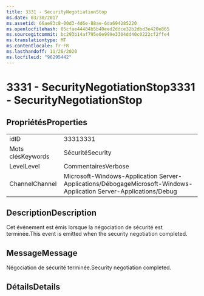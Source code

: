 ```yaml
---
title: 3331 - SecurityNegotiationStop
ms.date: 03/30/2017
ms.assetid: 66ae93c8-00d3-4d6e-88ae-6da694285220
ms.openlocfilehash: 05cfae44484b5b40eed2ddce32b2dbd3e420e865
ms.sourcegitcommit: bc293b14af795e0e999e3304dd40c0222cf2ffe4
ms.translationtype: MT
ms.contentlocale: fr-FR
ms.lasthandoff: 11/26/2020
ms.locfileid: "96295442"
---
```

# <a name="3331---securitynegotiationstop"></a><span data-ttu-id="ea271-102">3331 - SecurityNegotiationStop</span><span class="sxs-lookup"><span data-stu-id="ea271-102">3331 - SecurityNegotiationStop</span></span>

## <a name="properties"></a><span data-ttu-id="ea271-103">Propriétés</span><span class="sxs-lookup"><span data-stu-id="ea271-103">Properties</span></span>  
  
|||  
|-|-|  
|<span data-ttu-id="ea271-104">id</span><span class="sxs-lookup"><span data-stu-id="ea271-104">ID</span></span>|<span data-ttu-id="ea271-105">3331</span><span class="sxs-lookup"><span data-stu-id="ea271-105">3331</span></span>|  
|<span data-ttu-id="ea271-106">Mots clés</span><span class="sxs-lookup"><span data-stu-id="ea271-106">Keywords</span></span>|<span data-ttu-id="ea271-107">Sécurité</span><span class="sxs-lookup"><span data-stu-id="ea271-107">Security</span></span>|  
|<span data-ttu-id="ea271-108">Level</span><span class="sxs-lookup"><span data-stu-id="ea271-108">Level</span></span>|<span data-ttu-id="ea271-109">Commentaires</span><span class="sxs-lookup"><span data-stu-id="ea271-109">Verbose</span></span>|  
|<span data-ttu-id="ea271-110">Channel</span><span class="sxs-lookup"><span data-stu-id="ea271-110">Channel</span></span>|<span data-ttu-id="ea271-111">Microsoft-Windows-Application Server-Applications/Débogage</span><span class="sxs-lookup"><span data-stu-id="ea271-111">Microsoft-Windows-Application Server-Applications/Debug</span></span>|  
  
## <a name="description"></a><span data-ttu-id="ea271-112">Description</span><span class="sxs-lookup"><span data-stu-id="ea271-112">Description</span></span>  

 <span data-ttu-id="ea271-113">Cet événement est émis lorsque la négociation de sécurité est terminée.</span><span class="sxs-lookup"><span data-stu-id="ea271-113">This event is emitted when the security negotiation completed.</span></span>  
  
## <a name="message"></a><span data-ttu-id="ea271-114">Message</span><span class="sxs-lookup"><span data-stu-id="ea271-114">Message</span></span>  

 <span data-ttu-id="ea271-115">Négociation de sécurité terminée.</span><span class="sxs-lookup"><span data-stu-id="ea271-115">Security negotiation completed.</span></span>  
  
## <a name="details"></a><span data-ttu-id="ea271-116">Détails</span><span class="sxs-lookup"><span data-stu-id="ea271-116">Details</span></span>
